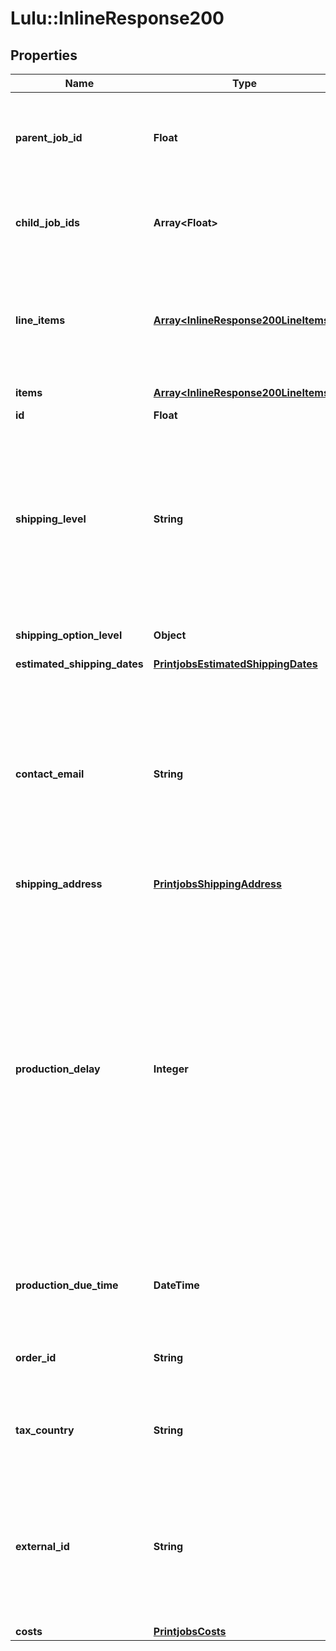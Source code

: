# Lulu::InlineResponse200

## Properties
Name | Type | Description | Notes
------------ | ------------- | ------------- | -------------
**parent_job_id** | **Float** | If this Print-Job is a reprint, this is the id of the original job. Requires role &#39;print.print-job-reprint&#39; | [optional] 
**child_job_ids** | **Array&lt;Float&gt;** | The ids of reprints of this Print-Job. Requires role &#39;print.print-job-reprint&#39; | [optional] 
**line_items** | [**Array&lt;InlineResponse200LineItems&gt;**](InlineResponse200LineItems.md) | The line items of a Print-Job, defining it&#39;s Printables and their quantities. The property name &#39;items&#39; can be used instead. | 
**items** | [**Array&lt;InlineResponse200LineItems&gt;**](InlineResponse200LineItems.md) | Alias for &#x60;line_items&#x60; | [optional] 
**id** | **Float** |  | 
**shipping_level** | **String** | The service level of a shipping option. In the US &#x60;GROUND_HD&#x60; (ground home delivery) and &#x60;GROUND_BUS&#x60; (ground business) have to be used. Outside of the US use plain &#x60;GROUND&#x60;. | 
**shipping_option_level** | **Object** | Use &#x60;shipping_level&#x60; instead | [optional] 
**estimated_shipping_dates** | [**PrintjobsEstimatedShippingDates**](PrintjobsEstimatedShippingDates.md) |  | [optional] 
**contact_email** | **String** | Email address that should be contacted if questions regarding the Print-Job arise. Lulu recommends to use the email of a person who is responsible for placing the Print-Job like a developer or business owner.  | 
**shipping_address** | [**PrintjobsShippingAddress**](PrintjobsShippingAddress.md) |  | 
**production_delay** | **Integer** | Delay before a newly created Print-Job is sent to production. Minimum is 60 minutes, maximum is 1440 minutes (&#x3D;24 hours). As most cancellation requests occur right after an order has been placed, it makes sense to wait for some time before sending an order to production. Once production has started, orders cannot be canceled anymore.  | [optional] [default to 60]
**production_due_time** | **DateTime** | Target timestamp of when this job will move into production ([ISO 8601](https://www.w3.org/TR/NOTE-datetime)) | [optional] 
**order_id** | **String** | Reference to the order, which this PrintJob has created | [optional] 
**tax_country** | **String** | [ISO 3166-1 alpha-2](https://en.wikipedia.org/wiki/ISO_3166-1_alpha-2) country code of the tax country determined for this job | [optional] 
**external_id** | **String** | Arbitrary string to identify and connect a print job to your systems. Set it to an order number, a purchase order or whatever else works for your particular use case. | [optional] 
**costs** | [**PrintjobsCosts**](PrintjobsCosts.md) |  | [optional] 


